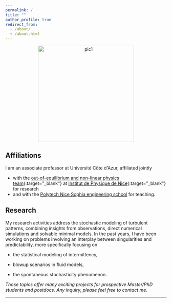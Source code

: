 ```yaml
---
permalink: /
title: ""
author_profile: true
redirect_from: 
  - /about/
  - /about.html
---
```


<center>
<img src="{{ site.baseurl }}/images/SIMON.jpg" alt="pic1" style="height: 300px" >
</center>

## Affiliations
I am  an associate professor  at  Université Côte d'Azur,  affiliated jointly  
- with the [out-of-equilibrium and non-linear physics team](https://inphyni.univ-cotedazur.eu/research/nonlinear-physics-complex-fluids-and-biophysics){:target="_blank"} at  [Institut de Physique de Nice](https://inphyni.univ-cotedazur.eu/){:target="_blank"}  for research
- and with the  [Polytech Nice Sophia engineering school](https://polytech.univ-cotedazur.fr/) for  teaching.


## Research

My research activities address the stochastic modeling of turbulent patterns, combining insights from observations, direct numerical simulations and  solvable  minimal models. In the past  years, I have been working  on problems involving  an interplay between singularities  and predictability, more specifically focusing on

- the statistical modeling of intermittency, 

- blowup scenarios in fluid models, 

- the spontaneous stochasticity phenomenon.  

*Those topics offer many exciting projects for prospective Master/PhD students and postdocs. Any inquiry, please  feel free to contact me.*


---

[//]: <> (<img src="{{ site.baseurl }}/images/logo_uca.png" alt="Université Côte d'Azur" style="height: 50px" >)
[//]: <> (<img src="{{ site.baseurl }}/images/logo-inphyni-bleu.png" alt="InPhyNi" style="height: 50px" >)